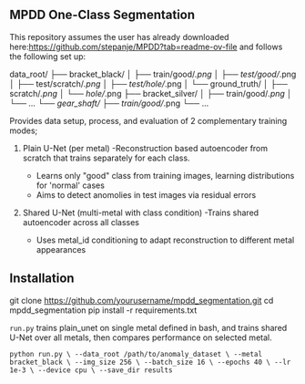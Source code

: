 ## MPDD One-Class Segmentation

This repository assumes the user has already downloaded here:https://github.com/stepanje/MPDD?tab=readme-ov-file and follows the following set up:

data_root/
├── bracket_black/
│   ├── train/good/*.png
│   ├── test/good/*.png
│   ├── test/scratch/*.png
│   ├── test/hole/*.png
│   └── ground_truth/
│       ├── scratch/*.png
│       └── hole/*.png
├── bracket_silver/
│   ├── train/good/*.png
│   └── ...
└── gear_shaft/
    ├── train/good/*.png
    └── ...


Provides data setup, process, and evaluation of 2 complementary training modes;

1. Plain U-Net (per metal)
    -Reconstruction based autoencoder from scratch that trains separately for each class.
    - Learns only "good" class from training images, learning distributions for 'normal' cases
    - Aims to detect anomolies in test images via residual errors
    
2. Shared U-Net (multi-metal with class condition)
    -Trains shared autoencoder across all classes
    - Uses metal_id conditioning to adapt reconstruction to different metal appearances
    

## Installation

git clone https://github.com/yourusername/mpdd_segmentation.git
cd mpdd_segmentation
pip install -r requirements.txt


`run.py` trains plain_unet on single metal defined in bash, and trains shared U-Net over all metals, then compares performance on selected metal.

`python run.py \
  --data_root /path/to/anomaly_dataset \
  --metal bracket_black \
  --img_size 256 \
  --batch_size 16 \
  --epochs 40 \
  --lr 1e-3 \
  --device cpu \
  --save_dir results`

